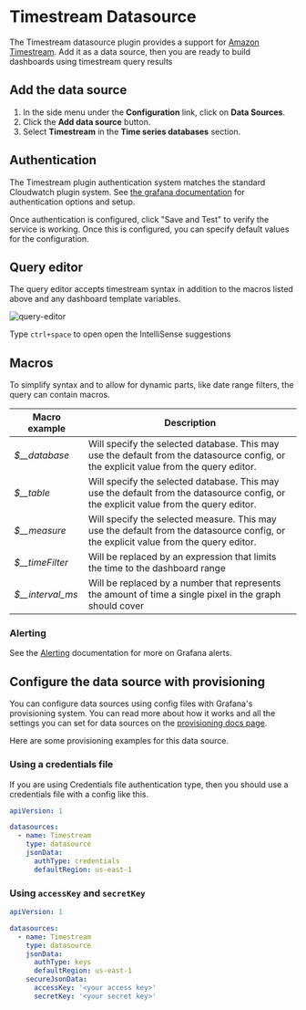 # Timestream Datasource

The Timestream datasource plugin provides a support for [Amazon Timestream](https://aws.amazon.com/timestream/). Add it as a data source, then you are ready to build dashboards using timestream query results

## Add the data source

1. In the side menu under the **Configuration** link, click on **Data Sources**.
1. Click the **Add data source** button.
1. Select **Timestream** in the **Time series databases** section.


## Authentication

The Timestream plugin authentication system matches the standard Cloudwatch plugin system.  See [the grafana documentation](https://grafana.com/docs/grafana/latest/datasources/cloudwatch/#authentication) for authentication options and setup.


Once authentication is configured, click "Save and Test" to verify the service is working. Once this is configured, you can specify default values for the configuration.

## Query editor

The query editor accepts timestream syntax in addition to the macros listed above and any dashboard template variables.

![query-editor](https://storage.googleapis.com/plugins-ci/plugins/timestream/timestream-query.png)

Type `ctrl+space` to open open the IntelliSense suggestions

## Macros

To simplify syntax and to allow for dynamic parts, like date range filters, the query can contain macros.

Macro example | Description
------------ | -------------
*$__database* | Will specify the selected database.  This may use the default from the datasource config, or the explicit value from the query editor.
*$__table* | Will specify the selected database.  This may use the default from the datasource config, or the explicit value from the query editor.
*$__measure* | Will specify the selected measure.  This may use the default from the datasource config, or the explicit value from the query editor.
*$__timeFilter* | Will be replaced by an expression that limits the time to the dashboard range
*$__interval_ms* | Will be replaced by a number that represents the amount of time a single pixel in the graph should cover

### Alerting

See the [Alerting](https://grafana.com/docs/grafana/latest/alerting/alerts-overview/) documentation for more on Grafana alerts.

## Configure the data source with provisioning

You can configure data sources using config files with Grafana's provisioning system. You can read more about how it works and all the settings you can set for data sources on the [provisioning docs page](https://grafana.com/docs/grafana/latest/administration/provisioning/).

Here are some provisioning examples for this data source.

### Using a credentials file

If you are using Credentials file authentication type, then you should use a credentials file with a config like this.

```yaml
apiVersion: 1

datasources:
  - name: Timestream
    type: datasource
    jsonData:
      authType: credentials
      defaultRegion: us-east-1
```

### Using `accessKey` and `secretKey`

```yaml
apiVersion: 1

datasources:
  - name: Timestream
    type: datasource
    jsonData:
      authType: keys
      defaultRegion: us-east-1
    secureJsonData:
      accessKey: '<your access key>'
      secretKey: '<your secret key>'
```
 